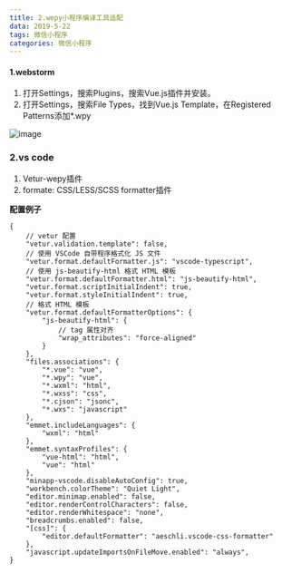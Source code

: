 ```yaml
---
title: 2.wepy小程序编译工具适配
data: 2019-5-22
tags: 微信小程序
categories: 微信小程序
---
```


#### 1.webstorm

1. 打开Settings，搜索Plugins，搜索Vue.js插件并安装。
1. 打开Settings，搜索File Types，找到Vue.js Template，在Registered Patterns添加*.wpy

![image](https://s2.ax1x.com/2019/04/21/EFNAn1.png)
### 2.vs code

1. Vetur-wepy插件
1. formate: CSS/LESS/SCSS formatter插件

**配置例子**
```
{
    // vetur 配置
    "vetur.validation.template": false,
    // 使用 VSCode 自带程序格式化 JS 文件
    "vetur.format.defaultFormatter.js": "vscode-typescript",
    // 使用 js-beautify-html 格式 HTML 模板
    "vetur.format.defaultFormatter.html": "js-beautify-html",
    "vetur.format.scriptInitialIndent": true,
    "vetur.format.styleInitialIndent": true,
    // 格式 HTML 模板
    "vetur.format.defaultFormatterOptions": {
        "js-beautify-html": {
            // tag 属性对齐
            "wrap_attributes": "force-aligned"
        }
    },
    "files.associations": {
        "*.vue": "vue",
        "*.wpy": "vue",
        "*.wxml": "html",
        "*.wxss": "css",
        "*.cjson": "jsonc",
        "*.wxs": "javascript"
    },
    "emmet.includeLanguages": {
        "wxml": "html"
    },
    "emmet.syntaxProfiles": {
        "vue-html": "html",
        "vue": "html"
    },
    "minapp-vscode.disableAutoConfig": true,
    "workbench.colorTheme": "Quiet Light",
    "editor.minimap.enabled": false,
    "editor.renderControlCharacters": false,
    "editor.renderWhitespace": "none",
    "breadcrumbs.enabled": false,
    "[css]": {
        "editor.defaultFormatter": "aeschli.vscode-css-formatter"
    },
    "javascript.updateImportsOnFileMove.enabled": "always",
}
```

